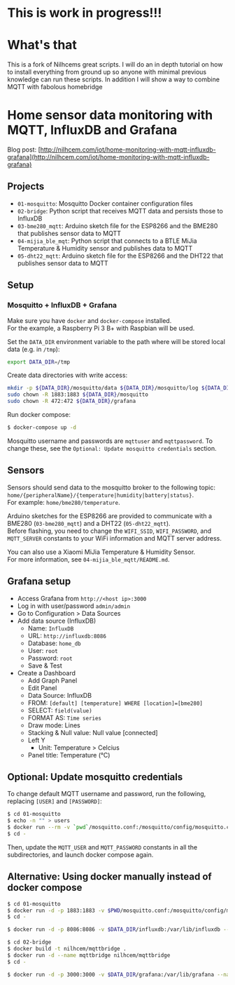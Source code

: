 # This is work in progress!!!
# What's that
This is a fork of Nilhcems great scripts. I will do an in depth tutorial on how to install everything from ground up so anyone with minimal previous knowledge can run these scripts.
In addition I will show a way to combine MQTT with fabolous homebridge

# Home sensor data monitoring with MQTT, InfluxDB and Grafana

Blog post: [http://nilhcem.com/iot/home-monitoring-with-mqtt-influxdb-grafana](http://nilhcem.com/iot/home-monitoring-with-mqtt-influxdb-grafana)  


## Projects

- `01-mosquitto`: Mosquitto Docker container configuration files
- `02-bridge`: Python script that receives MQTT data and persists those to InfluxDB
- `03-bme280_mqtt`: Arduino sketch file for the ESP8266 and the BME280 that publishes sensor data to MQTT
- `04-mijia_ble_mqt`: Python script that connects to a BTLE MiJia Temperature & Humidity sensor and publishes data to MQTT
- `05-dht22_mqtt`: Arduino sketch file for the ESP8266 and the DHT22 that publishes sensor data to MQTT


## Setup

### Mosquitto + InfluxDB + Grafana

Make sure you have `docker` and `docker-compose` installed.  
For the example, a Raspberry Pi 3 B+ with Raspbian will be used.

Set the `DATA_DIR` environment variable to the path where will be stored local data (e.g. in `/tmp`):

```sh
export DATA_DIR=/tmp
```

Create data directories with write access:

```sh
mkdir -p ${DATA_DIR}/mosquitto/data ${DATA_DIR}/mosquitto/log ${DATA_DIR}/influxdb ${DATA_DIR}/grafana
sudo chown -R 1883:1883 ${DATA_DIR}/mosquitto
sudo chown -R 472:472 ${DATA_DIR}/grafana
```

Run docker compose:

```sh
$ docker-compose up -d
```

Mosquitto username and passwords are `mqttuser` and `mqttpassword`.
 To change these, see the `Optional: Update mosquitto credentials` section.


## Sensors

Sensors should send data to the mosquitto broker to the following topic:  
`home/{peripheralName}/{temperature|humidity|battery|status}`.  
For example: `home/bme280/temperature`.

Arduino sketches for the ESP8266 are provided to communicate with a BME280 (`03-bme280_mqtt`) and a DHT22 (`05-dht22_mqtt`).  
Before flashing, you need to change the `WIFI_SSID`, `WIFI_PASSWORD`, and `MQTT_SERVER` constants to your WiFi information and MQTT server address.

You can also use a Xiaomi MiJia Temperature & Humidity Sensor.  
For more information, see `04-mijia_ble_mqtt/README.md`.


## Grafana setup

- Access Grafana from `http://<host ip>:3000`
- Log in with user/password `admin/admin`
- Go to Configuration > Data Sources
- Add data source (InfluxDB)
  - Name: `InfluxDB`
  - URL: `http://influxdb:8086`
  - Database: `home_db`
  - User: `root`
  - Password: `root`
  - Save & Test
- Create a Dashboard
  - Add Graph Panel
  - Edit Panel
  - Data Source: InfluxDB
  - FROM: `[default] [temperature] WHERE [location]=[bme280]`
  - SELECT: `field(value)`
  - FORMAT AS: `Time series`
  - Draw mode: Lines
  - Stacking & Null value: Null value [connected]
  - Left Y
    - Unit: Temperature > Celcius
  - Panel title: Temperature (°C)


## Optional: Update mosquitto credentials

To change default MQTT username and password, run the following, replacing `[USER]` and `[PASSWORD]`:

```sh
$ cd 01-mosquitto
$ echo -n "" > users
$ docker run --rm -v `pwd`/mosquitto.conf:/mosquitto/config/mosquitto.conf -v `pwd`/users:/mosquitto/config/users eclipse-mosquitto:1.5 mosquitto_passwd -b /mosquitto/config/users [USER] [PASSWORD]
$ cd -
```

Then, update the `MQTT_USER` and `MQTT_PASSWORD` constants in all the subdirectories, and launch docker compose again.


## Alternative: Using docker manually instead of docker compose

```sh
$ cd 01-mosquitto
$ docker run -d -p 1883:1883 -v $PWD/mosquitto.conf:/mosquitto/config/mosquitto.conf -v $PWD/users:/mosquitto/config/users -v $DATA_DIR/mosquitto/data:/mosquitto/data -v $DATA_DIR/mosquitto/log:/mosquitto/log --name mosquitto eclipse-mosquitto:1.5
$ cd -

$ docker run -d -p 8086:8086 -v $DATA_DIR/influxdb:/var/lib/influxdb --name influxdb influxdb:1.7

$ cd 02-bridge
$ docker build -t nilhcem/mqttbridge .
$ docker run -d --name mqttbridge nilhcem/mqttbridge
$ cd -

$ docker run -d -p 3000:3000 -v $DATA_DIR/grafana:/var/lib/grafana --name=grafana grafana/grafana:5.4.3
```
